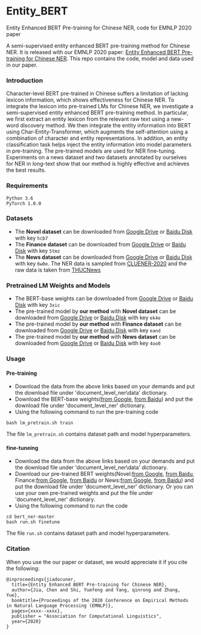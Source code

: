 # Entity_BERT
Entity Enhanced BERT Pre-training for Chinese NER, code for EMNLP 2020 paper

A semi-supervised entity enhanced BERT pre-training method for Chinese NER. It is released with our EMNLP 2020 paper: [Entity Enhanced BERT Pre-training for Chinese NER](). This repo contains the code, model and data used in our paper. 


### Introduction
Character-level BERT pre-trained in Chinese suffers a limitation of lacking lexicon information, which shows effectiveness for Chinese NER. To integrate the lexicon into pre-trained LMs for Chinese NER, we investigate a semi-supervised entity enhanced BERT pre-training method. In particular, we first extract an entity lexicon from the relevant raw text using a new-word discovery method. We then integrate the entity information into BERT using Char-Entity-Transformer, which augments the self-attention using a combination of character and entity representations. In addition, an entity classification task helps inject the entity information into model parameters in pre-training. The pre-trained models are used for NER fine-tuning. Experiments on a news dataset and two datasets annotated by ourselves for NER in long-text show that our method is highly effective and achieves the best results.

### Requirements
```
Python 3.6 
PyTorch 1.0.0
```

### Datasets
 - The **Novel dataset** can be downloaded from [Google Drive]() or [Baidu Disk](https://pan.baidu.com/s/1GESFNbZ0r0m1TYVqaZttnA) with key `hcb7`
 - The **Finance dataset** can be downloaded from [Google Drive]() or [Baidu Disk](https://pan.baidu.com/s/10nmORk-OfQoSV2kT50jiYg) with key `5tmz`
 - The **News dataset** can be downloaded from [Google Drive]() or [Baidu Disk](https://pan.baidu.com/s/1E5ZySyTbz5yY_RofWKBAkQ) with key `6w0e`. The NER data is sampled from [CLUENER-2020](https://github.com/CLUEbenchmark/CLUENER2020) and the raw data is taken from [THUCNews](https://github.com/thunlp/THUCTC)


### Pretrained LM Weights and Models
 - The BERT-base weights can be downloaded from [Google Drive]() or [Baidu Disk](https://pan.baidu.com/s/1NAkhlpZp38zEWDn080ly0A) with key `3xic`
 - The pre-trained model by **our method** with **Novel dataset** can be downloaded from [Google Drive]() or [Baidu Disk](https://pan.baidu.com/s/1JQO70-XDlqrINAJnXzOrSA) with  key `ek4e`
 - The pre-trained model by **our method** with **Finance dataset** can be downloaded from [Google Drive]() or [Baidu Disk](https://pan.baidu.com/s/1PIBWCQX9qCQ0APGS_xmmxw) with key `eand`
 - The pre-trained model by **our method** with **News dataset** can be downloaded from [Google Drive]() or [Baidu Disk](https://pan.baidu.com/s/1472Zb90mvxF4Xz9GO5vxIw) with key `4oo0`


### Usage
#### Pre-training
  - Download the data from the above links based on your demands and put the download file under 'document_level_ner\data' dictionary.
  - Download the BERT-base weights([from Google](), [from Baidu]()) and put the download file under 'document_level_ner' dictionary. 
  - Using the following command to run the pre-training code
  ```
  bash lm_pretrain.sh train
  ```
  The file `lm_pretrain.sh` contains dataset path and model hyperparameters.

#### fine-tuneing
  - Download the data from the above links based on your demands and put the download file under 'document_level_ner\data' dictionary.
  - Download our pre-trained BERT weights(Novel:[from Google](), [from Baidu](), Finance:[from Google](), [from Baidu]() or News:[from Google](), [from Baidu]()) and put the download file under 'document_level_ner' dictionary. Or you can use your own pre-trained weights and put the file under 'document_level_ner' dictionary.
  - Using the following command to run the code
  ```
  cd bert_ner-master
  bash run.sh finetune
  ```
  The file `run.sh` contains dataset path and model hyperparameters.


  


### Citation
When you use the our paper or dataset, we would appreciate it if you cite the following:
```
@inproceedings{jiadocuner,
  title={Entity Enhanced BERT Pre-training for Chinese NER},
  author={Jia, Chen and Shi, Yuefeng and Yang, qinrong and Zhang, Yue},
  booktitle={Proceedings of the 2020 Conference on Empirical Methods in Natural Language Processing (EMNLP)},
  pages={xxxx--xxxx},
  publisher = "Association for Computational Linguistics",
  year={2020}
}
```
